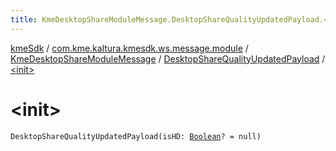 ```yaml
---
title: KmeDesktopShareModuleMessage.DesktopShareQualityUpdatedPayload.<init> - kmeSdk
---
```


[kmeSdk](../../../index.html) / [com.kme.kaltura.kmesdk.ws.message.module](../../index.html) / [KmeDesktopShareModuleMessage](../index.html) / [DesktopShareQualityUpdatedPayload](index.html) / [&lt;init&gt;](./-init-.html)

# &lt;init&gt;

`DesktopShareQualityUpdatedPayload(isHD: `[`Boolean`](https://kotlinlang.org/api/latest/jvm/stdlib/kotlin/-boolean/index.html)`? = null)`